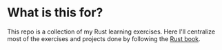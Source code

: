 # What is this for?

This repo is a collection of my Rust learning exercises. Here I'll centralize most of the exercises and projects done by following the [Rust book](https://doc.rust-lang.org/book).
